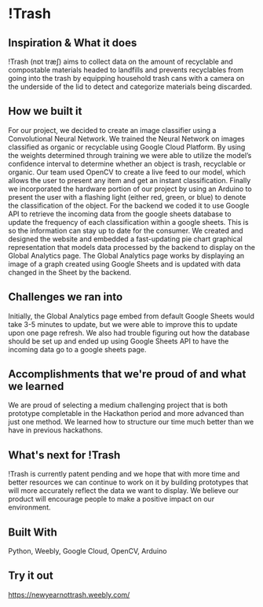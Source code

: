 # !Trash

## Inspiration & What it does
!Trash (nɒt træʃ) aims to collect data on the amount of recyclable and compostable materials headed to landfills and prevents recyclables from going into the trash by equipping household trash cans with a camera on the underside of the lid to detect and categorize materials being discarded. 
## How we built it
For our project, we decided to create an image classifier using a Convolutional Neural Network. We trained the Neural Network on images classified as organic or recyclable using Google Cloud Platform. 
By using the weights determined through training we were able to utilize the model’s confidence interval to determine whether an object is trash, recyclable or organic. 
Our team used OpenCV to create a live feed to our model, which allows the user to present any item and get an instant classification.
Finally we incorporated the hardware portion of our project by using an Arduino to present the user with a flashing light (either red, green, or blue) to denote the classification of the object. 
For the backend we coded it to use Google API to retrieve the incoming data from the google sheets database to update the frequency of each classification within a google sheets. This is so the information can stay up to date for the consumer.
We created and designed the website and embedded a fast-updating pie chart graphical representation that models data processed by the backend to display on the Global Analytics page. 
The Global Analytics page works by displaying an image of a graph created using Google Sheets and is updated with data changed in the Sheet by the backend. 
## Challenges we ran into
Initially, the Global Analytics page embed from default Google Sheets would take 3-5 minutes to update, but we were able to improve this to update upon one page refresh. We also had trouble figuring out how the database should be set up and ended up using Google Sheets API to have the incoming data go to a google sheets page.
## Accomplishments that we're proud of and what we learned
We are proud of selecting a medium challenging project that is both prototype completable in the Hackathon period and more advanced than just one method. We learned how to structure our time much better than we have in previous hackathons. 
## What's next for !Trash
!Trash is currently patent pending and we hope that with more time and better resources we can continue to work on it by building prototypes that will more accurately reflect the data we want to display. We believe our product will encourage people to make a positive impact on our environment. 

## Built With
Python, Weebly, Google Cloud, OpenCV, Arduino
## Try it out
https://newyearnottrash.weebly.com/
